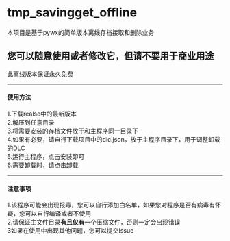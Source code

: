 # tmp_savingget_offline

本项目是基于pywx的简单版本离线存档接取和删除业务  
## 您可以随意使用或者修改它，但请不要用于商业用途  
此离线版本保证永久免费  
***
#### 使用方法  
1.下载realse中的最新版本  
2.解压到任意目录  
3.将需要安装的存档文件放于和主程序同一目录下  
4.如果有必要，请自行下载项目中的dlc.json，放于主程序目录下，用于调整卸载的DLC  
5.运行主程序，点击安装即可  
6.需要卸载时，请点击卸载  
***
#### 注意事项  
1.该程序可能会出现报毒，您可以自行添加白名单，如果您对程序是否有病毒有怀疑，您可以自行编译或者不使用  
2.请保证主文件目录**有且仅有**一个压缩文件，否则一定会出现错误  
3如果在使用中出现其他问题，您可以提交Issue  
